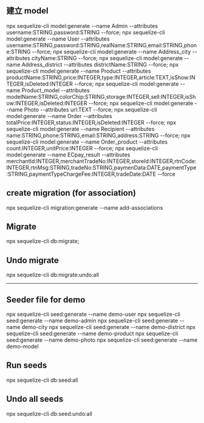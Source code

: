 ## 建立 model
npx sequelize-cli model:generate --name Admin --attributes username:STRING,password:STRING --force;
npx sequelize-cli model:generate --name User --attributes username:STRING,password:STRING,realName:STRING,email:STRING,phone:STRING --force;
npx sequelize-cli model:generate --name Address_city --attributes cityName:STRING --force;
npx sequelize-cli model:generate --name Address_district --attributes districtName:STRING --force;
npx sequelize-cli model:generate --name Product --attributes productName:STRING,price:INTEGER,type:INTEGER,article:TEXT,isShow:INTEGER,isDeleted:INTEGER --force;
npx sequelize-cli model:generate --name Product_model --attributes modelName:STRING,colorChip:STRING,storage:INTEGER,sell:INTEGER,isShow:INTEGER,isDeleted:INTEGER --force;
npx sequelize-cli model:generate --name Photo --attributes url:TEXT --force;
npx sequelize-cli model:generate --name Order --attributes totalPrice:INTEGER,status:INTEGER,isDeleted:INTEGER --force;
npx sequelize-cli model:generate --name Recipient --attributes name:STRING,phone:STRING,email:STRING,address:STRING --force;
npx sequelize-cli model:generate --name Order_product --attributes count:INTEGER,unitPrice:INTEGER --force;
npx sequelize-cli model:generate --name ECpay_result --attributes merchantId:INTEGER,merchantTradeNo:INTEGER,storeId:INTEGER,rtnCode:INTEGER,rtnMsg:STRING,tradeNo:STRING,paymenData:DATE,paymentType:STRING,paymentTypeChargeFee:INTEGER,tradeDate:DATE --force

## create migration (for association)
npx sequelize-cli migration:generate --name add-associations

## Migrate
npx sequelize-cli db:migrate;

## Undo migrate
npx sequelize-cli db:migrate:undo:all

---

## Seeder file for demo
npx sequelize-cli seed:generate --name demo-user
npx sequelize-cli seed:generate --name demo-admin
npx sequelize-cli seed:generate --name demo-city
npx sequelize-cli seed:generate --name demo-district
npx sequelize-cli seed:generate --name demo-product
npx sequelize-cli seed:generate --name demo-photo
npx sequelize-cli seed:generate --name demo-model



## Run seeds
npx sequelize-cli db:seed:all

## Undo all seeds
npx sequelize-cli db:seed:undo:all
